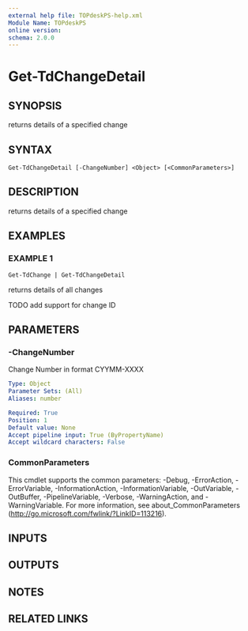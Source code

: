 ```yaml
---
external help file: TOPdeskPS-help.xml
Module Name: TOPdeskPS
online version:
schema: 2.0.0
---
```


# Get-TdChangeDetail

## SYNOPSIS
returns details of a specified change

## SYNTAX

```
Get-TdChangeDetail [-ChangeNumber] <Object> [<CommonParameters>]
```

## DESCRIPTION
returns details of a specified change

## EXAMPLES

### EXAMPLE 1
```
Get-TdChange | Get-TdChangeDetail
```

returns details of all changes

TODO add support for change ID

## PARAMETERS

### -ChangeNumber
Change Number in format CYYMM-XXXX

```yaml
Type: Object
Parameter Sets: (All)
Aliases: number

Required: True
Position: 1
Default value: None
Accept pipeline input: True (ByPropertyName)
Accept wildcard characters: False
```

### CommonParameters
This cmdlet supports the common parameters: -Debug, -ErrorAction, -ErrorVariable, -InformationAction, -InformationVariable, -OutVariable, -OutBuffer, -PipelineVariable, -Verbose, -WarningAction, and -WarningVariable.
For more information, see about_CommonParameters (http://go.microsoft.com/fwlink/?LinkID=113216).

## INPUTS

## OUTPUTS

## NOTES

## RELATED LINKS
